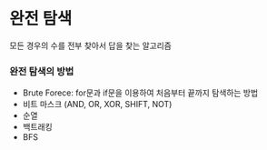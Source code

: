 # 완전 탐색

모든 경우의 수를 전부 찾아서 답을 찾는 알고리즘

### 완전 탐색의 방법
- Brute Forece: for문과 if문을 이용하여 처음부터 끝까지 탐색하는 방법
- 비트 마스크 (AND, OR, XOR, SHIFT, NOT)
- 순열
- 백트래킹
- BFS

